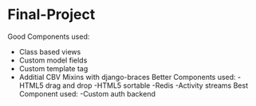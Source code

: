 # Final-Project
Good Components used:
-	Class based views
-	Custom model fields
-	Custom template tag
-	Additial CBV Mixins with django-braces
Better Components used:
-HTML5 drag and drop
-HTML5 sortable
-Redis
-Activity streams
Best Component used:
-Custom auth backend
